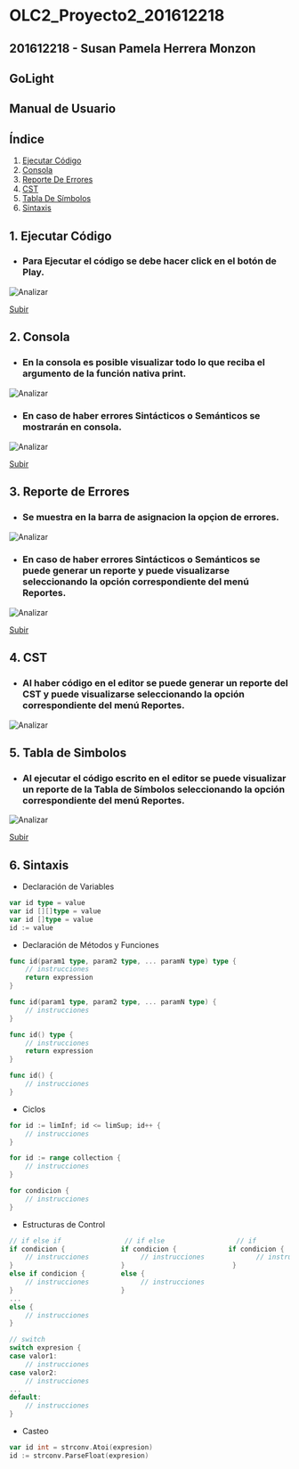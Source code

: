 # OLC2_Proyecto2_201612218

## 201612218 - Susan Pamela Herrera Monzon 

## GoLight

## Manual de Usuario

## Índice

1. [Ejecutar Código](#1-ejecutar-código)
2. [Consola](#2-consola)
3. [Reporte De Errores](#3-reporte-de-errores)
4. [CST](#4-cst)
5. [Tabla De Símbolos](#5-tabla-de-símbolos)
6. [Sintaxis](#6-sintaxis)


## 1. Ejecutar Código
* ### Para Ejecutar el código se debe hacer click en el botón de Play.
<img title="Analizar" alt="Analizar" src="Images/ManualUsuario/File1.png">

[Subir](#manual-de-usuario)

## 2. Consola
* ### En la consola es posible visualizar todo lo que reciba el argumento de la función nativa print.
<img title="Analizar" alt="Analizar" src="Images/ManualUsuario/File2.png">

* ### En caso de haber errores Sintácticos o Semánticos se mostrarán en consola.

<img title="Analizar" alt="Analizar" src="Images/ManualUsuario/File3.png">

[Subir](#manual-de-usuario)

## 3. Reporte de Errores

* ### Se muestra en la barra de asignacion la opçion de errores.
<img title="Analizar" alt="Analizar" src="Images/ManualUsuario/File4.png">

* ### En caso de haber errores Sintácticos o Semánticos se puede generar un reporte y puede visualizarse seleccionando la opción correspondiente del menú Reportes.
<img title="Analizar" alt="Analizar" src="Images/ManualUsuario/File5.png">

[Subir](#manual-de-usuario)

## 4. CST
* ### Al haber código en el editor se puede generar un reporte del CST y puede visualizarse seleccionando la opción correspondiente del menú Reportes.

<img title="Analizar" alt="Analizar" src="Images/ManualUsuario/File6.png">

## 5. Tabla de Simbolos
* ### Al ejecutar el código escrito en el editor se puede visualizar un reporte de la Tabla de Símbolos seleccionando la opción correspondiente del menú Reportes.
<img title="Analizar" alt="Analizar" src="Images/ManualUsuario/File7.png">

[Subir](#manual-de-usuario)

## 6. Sintaxis

* Declaración de Variables
```go
var id type = value
var id [][]type = value
var id []type = value
id := value
```

* Declaración de Métodos y Funciones
```go
func id(param1 type, param2 type, ... paramN type) type {
    // instrucciones
    return expression
}

func id(param1 type, param2 type, ... paramN type) {
    // instrucciones
}

func id() type {
    // instrucciones
    return expression
}

func id() {
    // instrucciones
}
```

* Ciclos
```go
for id := limInf; id <= limSup; id++ {
    // instrucciones
}

for id := range collection {
    // instrucciones
}

for condicion {
    // instrucciones
}
```

* Estructuras de Control
```go
// if else if                // if else                  // if
if condicion {              if condicion {             if condicion {
    // instrucciones             // instrucciones             // instrucciones
}                           }                           }
else if condicion {         else {
    // instrucciones             // instrucciones
}                           }
...
else {
    // instrucciones
}

// switch
switch expresion {
case valor1:
    // instrucciones
case valor2:
    // instrucciones
...
default:
    // instrucciones
}
```

* Casteo
```go
var id int = strconv.Atoi(expresion)
id := strconv.ParseFloat(expresion)
```